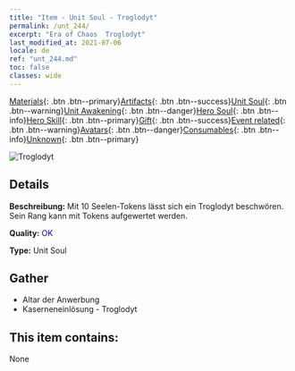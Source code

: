 ```yaml
---
title: "Item - Unit Soul - Troglodyt"
permalink: /unt_244/
excerpt: "Era of Chaos  Troglodyt"
last_modified_at: 2021-07-06
locale: de
ref: "unt_244.md"
toc: false
classes: wide
---
```

 [Materials](/ItemsDE/){: .btn .btn--primary}[Artifacts](/ItemsDE/Artifacts/){: .btn .btn--success}[Unit Soul](/ItemsDE/UnitSoul/){: .btn .btn--warning}[Unit Awakening](/ItemsDE/UnitAwakening/){: .btn .btn--danger}[Hero Soul](/ItemsDE/HeroSoul/){: .btn .btn--info}[Hero Skill](/ItemsDE/HeroSkill/){: .btn .btn--primary}[Gift](/ItemsDE/Gift/){: .btn .btn--success}[Event related](/ItemsDE/Events/){: .btn .btn--warning}[Avatars](/ItemsDE/Avatars/){: .btn .btn--danger}[Consumables](/ItemsDE/Consumables/){: .btn .btn--info}[Unknown](/ItemsDE/Unknown/){: .btn .btn--primary}

 ![Troglodyt](/images/u/ti_dongxueren.jpg)

## Details
 **Beschreibung:** Mit 10 Seelen-Tokens lässt sich ein Troglodyt beschwören. Sein Rang kann mit Tokens aufgewertet werden.

 **Quality:** <span style="color: #0000CD">OK</span>

 **Type:** Unit Soul

## Gather

*    Altar der Anwerbung 
*    Kaserneneinlösung - Troglodyt 

## This item contains:

  None

